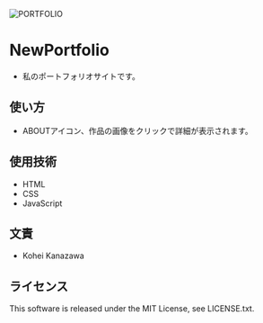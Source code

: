 ![PORTFOLIO](https://user-images.githubusercontent.com/84620235/160244385-61d7b676-a4c4-4504-9cae-2711f8af0f7e.png)

# NewPortfolio

* 私のポートフォリオサイトです。

## 使い方

* ABOUTアイコン、作品の画像をクリックで詳細が表示されます。

## 使用技術

* HTML
* CSS
* JavaScript

## 文責

* Kohei Kanazawa

## ライセンス

This software is released under the MIT License, see LICENSE.txt.
